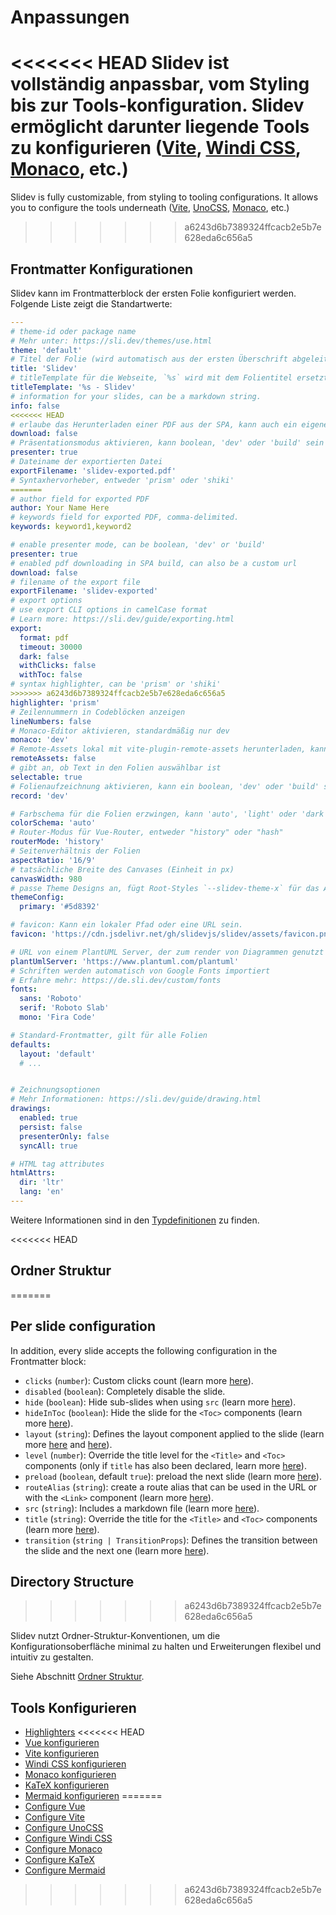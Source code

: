 # Anpassungen

<<<<<<< HEAD
Slidev ist vollständig anpassbar, vom Styling bis zur Tools-konfiguration. Slidev ermöglicht darunter liegende Tools zu konfigurieren ([Vite](/custom/config-vite), [Windi CSS](/custom/config-windicss), [Monaco](/custom/config-monaco), etc.)
=======
Slidev is fully customizable, from styling to tooling configurations. It allows you to configure the tools underneath ([Vite](/custom/config-vite), [UnoCSS](/custom/config-unocss), [Monaco](/custom/config-monaco), etc.)
>>>>>>> a6243d6b7389324ffcacb2e5b7e628eda6c656a5

## Frontmatter Konfigurationen

Slidev kann im Frontmatterblock der ersten Folie konfiguriert werden. Folgende Liste zeigt die Standartwerte:

```yaml
---
# theme-id oder package name
# Mehr unter: https://sli.dev/themes/use.html
theme: 'default'
# Titel der Folie (wird automatisch aus der ersten Überschrift abgeleitet, wenn nicht angegeben)
title: 'Slidev'
# titleTemplate für die Webseite, `%s` wird mit dem Folientitel ersetzt
titleTemplate: '%s - Slidev'
# information for your slides, can be a markdown string.
info: false
<<<<<<< HEAD
# erlaube das Herunterladen einer PDF aus der SPA, kann auch ein eigener URL sein
download: false
# Präsentationsmodus aktivieren, kann boolean, 'dev' oder 'build' sein
presenter: true
# Dateiname der exportierten Datei
exportFilename: 'slidev-exported.pdf'
# Syntaxhervorheber, entweder 'prism' oder 'shiki'
=======
# author field for exported PDF
author: Your Name Here
# keywords field for exported PDF, comma-delimited.
keywords: keyword1,keyword2

# enable presenter mode, can be boolean, 'dev' or 'build'
presenter: true
# enabled pdf downloading in SPA build, can also be a custom url
download: false
# filename of the export file
exportFilename: 'slidev-exported'
# export options
# use export CLI options in camelCase format
# Learn more: https://sli.dev/guide/exporting.html
export:
  format: pdf
  timeout: 30000
  dark: false
  withClicks: false
  withToc: false
# syntax highlighter, can be 'prism' or 'shiki'
>>>>>>> a6243d6b7389324ffcacb2e5b7e628eda6c656a5
highlighter: 'prism'
# Zeilennummern in Codeblöcken anzeigen
lineNumbers: false
# Monaco-Editor aktivieren, standardmäßig nur dev
monaco: 'dev'
# Remote-Assets lokal mit vite-plugin-remote-assets herunterladen, kann ein  boolean, 'dev' oder 'build' sein
remoteAssets: false
# gibt an, ob Text in den Folien auswählbar ist
selectable: true
# Folienaufzeichnung aktivieren, kann ein boolean, 'dev' oder 'build' sein
record: 'dev'

# Farbschema für die Folien erzwingen, kann 'auto', 'light' oder 'dark' sein
colorSchema: 'auto'
# Router-Modus für Vue-Router, entweder "history" oder "hash"
routerMode: 'history'
# Seitenverhältnis der Folien
aspectRatio: '16/9'
# tatsächliche Breite des Canvases (Einheit in px)
canvasWidth: 980
# passe Theme Designs an, fügt Root-Styles `--slidev-theme-x` für das Attribut `x` ein
themeConfig:
  primary: '#5d8392'

# favicon: Kann ein lokaler Pfad oder eine URL sein.
favicon: 'https://cdn.jsdelivr.net/gh/slidevjs/slidev/assets/favicon.png'

# URL von einem PlantUML Server, der zum render von Diagrammen genutzt werden soll
plantUmlServer: 'https://www.plantuml.com/plantuml'
# Schriften werden automatisch von Google Fonts importiert
# Erfahre mehr: https://de.sli.dev/custom/fonts
fonts:
  sans: 'Roboto'
  serif: 'Roboto Slab'
  mono: 'Fira Code'

# Standard-Frontmatter, gilt für alle Folien
defaults:
  layout: 'default'
  # ...


# Zeichnungsoptionen
# Mehr Informationen: https://sli.dev/guide/drawing.html
drawings:
  enabled: true
  persist: false
  presenterOnly: false
  syncAll: true

# HTML tag attributes
htmlAttrs:
  dir: 'ltr'
  lang: 'en'
---
```

Weitere Informationen sind in den [Typdefinitionen](https://github.com/slidevjs/slidev/blob/main/packages/types/src/config.ts) zu finden.

<<<<<<< HEAD
## Ordner Struktur
=======
## Per slide configuration

In addition, every slide accepts the following configuration in the Frontmatter block:

* `clicks` (`number`): Custom clicks count (learn more [here](/guide/animations.html#custom-clicks-count)).
* `disabled` (`boolean`): Completely disable the slide.
* `hide` (`boolean`): Hide sub-slides when using `src` (learn more [here](/guide/syntax.html#multiple-entries)).
* `hideInToc` (`boolean`): Hide the slide for the `<Toc>` components (learn more [here](/builtin/components.html#toc)).
* `layout` (`string`): Defines the layout component applied to the slide (learn more [here](/guide/syntax.html#front-matter-layouts) and [here](/builtin/layouts.html)).
* `level` (`number`): Override the title level for the `<Title>` and `<Toc>` components (only if `title` has also been declared, learn more [here](/builtin/components.html#titles)).
* `preload` (`boolean`, default `true`): preload the next slide (learn more [here](/guide/animations.html#motion)).
* `routeAlias` (`string`): create a route alias that can be used in the URL or with the `<Link>` component (learn more [here](/builtin/components.html#link)).
* `src` (`string`): Includes a markdown file (learn more [here](/guide/syntax.html#multiple-entries)).
* `title` (`string`): Override the title for the `<Title>` and `<Toc>` components (learn more [here](/builtin/components.html#titles)).
* `transition` (`string | TransitionProps`): Defines the transition between the slide and the next one (learn more [here](/guide/animations.html#slide-transitions)).

## Directory Structure
>>>>>>> a6243d6b7389324ffcacb2e5b7e628eda6c656a5

Slidev nutzt  Ordner-Struktur-Konventionen, um die Konfigurationsoberfläche minimal zu halten und Erweiterungen flexibel und intuitiv zu gestalten.

Siehe Abschnitt [Ordner Struktur](/custom/directory-structure).
## Tools Konfigurieren

- [Highlighters](/custom/highlighters)
<<<<<<< HEAD
- [Vue konfigurieren](/custom/config-vue)
- [Vite konfigurieren](/custom/config-vite)
- [Windi CSS konfigurieren](/custom/config-windicss)
- [Monaco konfigurieren](/custom/config-monaco)
- [KaTeX konfigurieren](/custom/config-katex)
- [Mermaid konfigurieren](/custom/config-mermaid)
=======
- [Configure Vue](/custom/config-vue)
- [Configure Vite](/custom/config-vite)
- [Configure UnoCSS](/custom/config-unocss)
- [Configure Windi CSS](/custom/config-windicss)
- [Configure Monaco](/custom/config-monaco)
- [Configure KaTeX](/custom/config-katex)
- [Configure Mermaid](/custom/config-mermaid)
>>>>>>> a6243d6b7389324ffcacb2e5b7e628eda6c656a5
